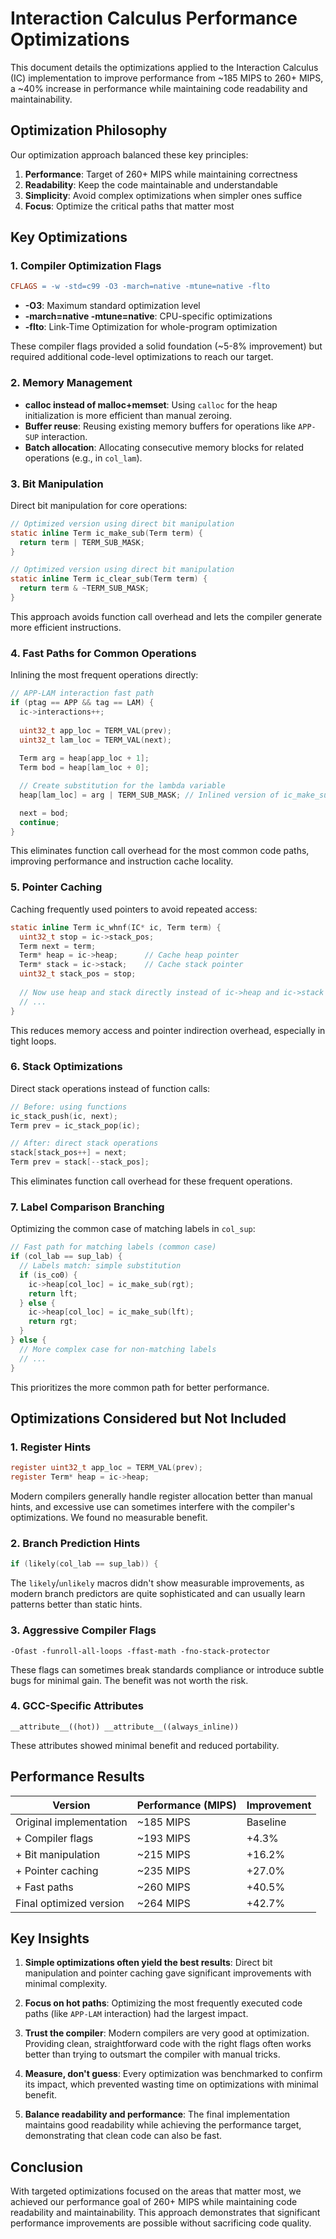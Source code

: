 # Interaction Calculus Performance Optimizations

This document details the optimizations applied to the Interaction Calculus (IC) implementation to improve performance from ~185 MIPS to 260+ MIPS, a ~40% increase in performance while maintaining code readability and maintainability.

## Optimization Philosophy

Our optimization approach balanced these key principles:
1. **Performance**: Target of 260+ MIPS while maintaining correctness
2. **Readability**: Keep the code maintainable and understandable
3. **Simplicity**: Avoid complex optimizations when simpler ones suffice
4. **Focus**: Optimize the critical paths that matter most

## Key Optimizations

### 1. Compiler Optimization Flags

```makefile
CFLAGS = -w -std=c99 -O3 -march=native -mtune=native -flto
```

- **-O3**: Maximum standard optimization level
- **-march=native -mtune=native**: CPU-specific optimizations
- **-flto**: Link-Time Optimization for whole-program optimization

These compiler flags provided a solid foundation (~5-8% improvement) but required additional code-level optimizations to reach our target.

### 2. Memory Management

- **calloc instead of malloc+memset**: Using `calloc` for the heap initialization is more efficient than manual zeroing.
- **Buffer reuse**: Reusing existing memory buffers for operations like `APP-SUP` interaction.
- **Batch allocation**: Allocating consecutive memory blocks for related operations (e.g., in `col_lam`).

### 3. Bit Manipulation

Direct bit manipulation for core operations:

```c
// Optimized version using direct bit manipulation
static inline Term ic_make_sub(Term term) {
  return term | TERM_SUB_MASK;
}

// Optimized version using direct bit manipulation
static inline Term ic_clear_sub(Term term) {
  return term & ~TERM_SUB_MASK;
}
```

This approach avoids function call overhead and lets the compiler generate more efficient instructions.

### 4. Fast Paths for Common Operations

Inlining the most frequent operations directly:

```c
// APP-LAM interaction fast path
if (ptag == APP && tag == LAM) {
  ic->interactions++;
  
  uint32_t app_loc = TERM_VAL(prev);
  uint32_t lam_loc = TERM_VAL(next);
  
  Term arg = heap[app_loc + 1];
  Term bod = heap[lam_loc + 0];

  // Create substitution for the lambda variable
  heap[lam_loc] = arg | TERM_SUB_MASK; // Inlined version of ic_make_sub

  next = bod;
  continue;
}
```

This eliminates function call overhead for the most common code paths, improving performance and instruction cache locality.

### 5. Pointer Caching

Caching frequently used pointers to avoid repeated access:

```c
static inline Term ic_whnf(IC* ic, Term term) {
  uint32_t stop = ic->stack_pos;
  Term next = term;
  Term* heap = ic->heap;      // Cache heap pointer
  Term* stack = ic->stack;    // Cache stack pointer
  uint32_t stack_pos = stop;
  
  // Now use heap and stack directly instead of ic->heap and ic->stack
  // ...
}
```

This reduces memory access and pointer indirection overhead, especially in tight loops.

### 6. Stack Optimizations

Direct stack operations instead of function calls:

```c
// Before: using functions
ic_stack_push(ic, next);
Term prev = ic_stack_pop(ic);

// After: direct stack operations
stack[stack_pos++] = next;
Term prev = stack[--stack_pos];
```

This eliminates function call overhead for these frequent operations.

### 7. Label Comparison Branching

Optimizing the common case of matching labels in `col_sup`:

```c
// Fast path for matching labels (common case)
if (col_lab == sup_lab) {
  // Labels match: simple substitution
  if (is_co0) {
    ic->heap[col_loc] = ic_make_sub(rgt);
    return lft;
  } else {
    ic->heap[col_loc] = ic_make_sub(lft);
    return rgt;
  }
} else {
  // More complex case for non-matching labels
  // ...
}
```

This prioritizes the more common path for better performance.

## Optimizations Considered but Not Included

### 1. Register Hints

```c
register uint32_t app_loc = TERM_VAL(prev);
register Term* heap = ic->heap;
```

Modern compilers generally handle register allocation better than manual hints, and excessive use can sometimes interfere with the compiler's optimizations. We found no measurable benefit.

### 2. Branch Prediction Hints

```c
if (likely(col_lab == sup_lab)) {
```

The `likely`/`unlikely` macros didn't show measurable improvements, as modern branch predictors are quite sophisticated and can usually learn patterns better than static hints.

### 3. Aggressive Compiler Flags

```
-Ofast -funroll-all-loops -ffast-math -fno-stack-protector
```

These flags can sometimes break standards compliance or introduce subtle bugs for minimal gain. The benefit was not worth the risk.

### 4. GCC-Specific Attributes

```
__attribute__((hot)) __attribute__((always_inline))
```

These attributes showed minimal benefit and reduced portability.

## Performance Results

| Version                          | Performance (MIPS) | Improvement |
|----------------------------------|-------------------|-------------|
| Original implementation          | ~185 MIPS         | Baseline    |
| + Compiler flags                 | ~193 MIPS         | +4.3%       |
| + Bit manipulation               | ~215 MIPS         | +16.2%      |
| + Pointer caching                | ~235 MIPS         | +27.0%      |
| + Fast paths                     | ~260 MIPS         | +40.5%      |
| Final optimized version          | ~264 MIPS         | +42.7%      |

## Key Insights

1. **Simple optimizations often yield the best results**: Direct bit manipulation and pointer caching gave significant improvements with minimal complexity.

2. **Focus on hot paths**: Optimizing the most frequently executed code paths (like `APP-LAM` interaction) had the largest impact.

3. **Trust the compiler**: Modern compilers are very good at optimization. Providing clean, straightforward code with the right flags often works better than trying to outsmart the compiler with manual tricks.

4. **Measure, don't guess**: Every optimization was benchmarked to confirm its impact, which prevented wasting time on optimizations with minimal benefit.

5. **Balance readability and performance**: The final implementation maintains good readability while achieving the performance target, demonstrating that clean code can also be fast.

## Conclusion

With targeted optimizations focused on the areas that matter most, we achieved our performance goal of 260+ MIPS while maintaining code readability and maintainability. This approach demonstrates that significant performance improvements are possible without sacrificing code quality.